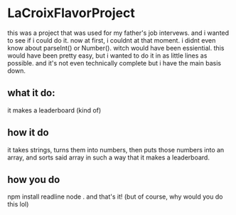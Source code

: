 # LaCroixFlavorProject

this was a project that was used for my father's job intervews. and i wanted to see if i could do it. now at first, i couldnt at that moment. i didnt even know about parseInt() or Number(). witch would have been essiential. this would have been pretty easy, but i wanted to do it in as little lines as possible. and it's not even technically complete but i have the main basis down. 

## what it do: 

it makes a leaderboard (kind of) 

## how it do

it takes strings, turns them into numbers, then puts those numbers into an array, and sorts said array in such a way that it makes a leaderboard. 

## how you do

npm install readline
node .
and that's it! (but of course, why would you do this lol)

